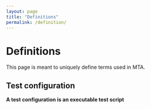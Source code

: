 ```yaml
---
layout: page
title: "Definitions"
permalink: /definition/
---
```

# Definitions 

This page is meant to uniquely define terms used in MTA.

## Test configuration

**A test configuration is an executable test script** 

